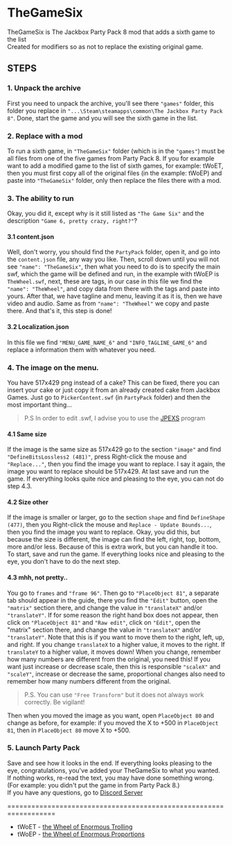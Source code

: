# TheGameSix
TheGameSix is The Jackbox Party Pack 8 mod that adds a sixth game to the list<br>
Created for modifiers so as not to replace the existing original game.

## STEPS
### **1.** Unpack the archive<br>
  First you need to unpack the archive, you'll see there `"games"` folder, this folder you replace in `"...\Steam\steamapps\common\The Jackbox Party Pack 8"`. Done, start the game and you will see the sixth game in the list.

### **2.** Replace with a mod<br>
  To run a sixth game, in `"TheGameSix"` folder (which is in the `"games"`) must be all files from one of the five games from Party Pack 8. If you for example want to add a modified game to the list of sixth games, for example: tWoET, then you must first copy all of the original files (in the example: tWoEP) and paste into `"TheGameSix"` folder, only then replace the files there with a mod.

### **3.** The ability to run<br>
  Okay, you did it, except why is it still listed as `"The Game Six"` and the description `"Game 6, pretty crazy, right?"`?

#### **3.1** content.json<br>
  Well, don't worry, you should find the `PartyPack` folder, open it, and go into the `content.json` file, any way you like. Then, scroll down until you will not see `"name": "TheGameSix"`, then what you need to do is to specify the main swf, which the game will be defined and run, in the example with tWoEP is `TheWheel.swf`, next, these are tags, in our case in this file we find the `"name": "TheWheel"`, and copy data from there with the tags and paste into yours. After that, we have tagline and menu, leaving it as it is, then we have video and audio. Same as from `"name": "TheWheel"` we copy and paste there. And that's it, this step is done!

#### **3.2** Localization.json<br>
  In this file we find `"MENU_GAME_NAME_6"` and `"INFO_TAGLINE_GAME_6"` and replace a information them with whatever you need.

### **4.** The image on the menu.
  You have 517x429 png instead of a cake? This can be fixed, there you can insert your cake or just copy it from an already created cake from Jackbox Games. Just go to `PickerContent.swf` (in `PartyPack` folder) and then the most important thing...
> P.S In order to edit .swf, I advise you to use the [JPEXS](https://github.com/jindrapetrik/jpexs-decompiler) program

#### **4.1** Same size
  If the image is the same size as 517x429 go to the section `"image"` and find `"DefineBitsLossless2 (481)"`, press Right-click the mouse and `"Replace..."`, then you find the image you want to replace. I say it again, the image you want to replace should be 517x429.
At last save and run the game. If everything looks quite nice and pleasing to the eye, you can not do step 4.3.

#### **4.2** Size other
  If the image is smaller or larger, go to the section `shape` and find `DefineShape (477)`, then you Right-click the mouse and `Replace - Update Bounds...`, then you find the image you want to replace. Okay, you did this, but because the size is different, the image can find the left, right, top, bottom, more and/or less. Because of this is extra work, but you can handle it too.
To start, save and run the game. If everything looks nice and pleasing to the eye, you don't have to do the next step.

#### **4.3** mhh, not pretty..
  You go to `frames` and `"frame 96"`. Then go to `"PlaceObject 81"`, a separate tab should appear in the guide, there you find the `"Edit"` button, open the `"matrix"` section there, and change the value in `"translateX"` and/or `"translateY"`. If for some reason the right hand box does not appear, then click on `"PlaceObject 81"` and `"Raw edit"`, click on `"Edit"`, open the "matrix" section there, and change the value in `"translateX"` and/or `"translateY"`.
Note that this is if you want to move them to the right, left, up, and right. If you change `translateX` to a higher value, it moves to the right. If `translateY` to a higher value, it moves down! When you change, remember how many numbers are different from the original, you need this!
  If you want just increase or decrease scale, then this is responsible `"scaleX"` and `"scaleY"`, increase or decrease the same, proportional changes also need to remember how many numbers different from the original.
> P.S. You can use `"Free Transform"` but it does not always work correctly. Be vigilant!<br>

Then when you moved the image as you want, open `PlaceObject 80` and change as before, for example: if you moved the X to +500 in `PlaceObject 81`, then in `PlaceObject 80` move X to +500.

### **5.** Launch Party Pack<br>
  Save and see how it looks in the end. If everything looks pleasing to the eye, congratulations, you've added your TheGameSix to what you wanted. If nothing works, re-read the text, you may have done something wrong. (For example: you didn't put the game in from Party Pack 8.)<br>
  If you have any questions, go to [Discord Server](https://www.discord.gg/FsfSdVKcwq)


==================================================================<br>
- tWoET - [the Wheel of Enormous Trolling](https://www.jackboxmods.ga/main#h.kfwpkj6296vd)<br>
- tWoEP - [the Wheel of Enormous Proportions](https://jackboxgames.fandom.com/wiki/The_Wheel_of_Enormous_Proportions)
